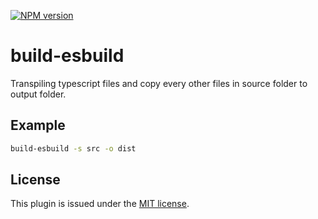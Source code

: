 [![NPM version](https://img.shields.io/npm/v/build-esbuild.svg)](https://www.npmjs.com/package/build-esbuild)

# build-esbuild

Transpiling typescript files and copy every other files in source folder to output folder.

## Example
```sh
build-esbuild -s src -o dist
```

## License

This plugin is issued under the [MIT license](./LICENSE).
